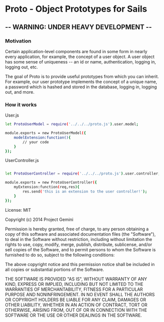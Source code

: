 # Proto - Object Prototypes for Sails

## -- WARNING: UNDER HEAVY DEVELOPMENT --

### Motivation

Certain application-level components are found in some form in nearly every application, for example, the concept of a user object. A user object has some sense of uniqueness -- an id or name, authentication, logging in, logging out, etc.

The goal of Proto is to provide useful prototypes from which you can inherit. For example, our user prototype implements the concept of a unique name, a password which is hashed and stored in the database, logging in, logging out, and more.

### How it works

User.js

```sh
let ProtoUserModel = require('../../../proto.js').user.model;

module.exports = new ProtoUserModel({
	modelExtension:function(){
	    // your code
	}
});
```


UserController.js

```sh

let ProtoUserController = require('../../../proto.js').user.controller;

module.exports = new ProtoUserController({
	myExtension:function(req,res){
		res.send('this is an extension to the user controller!');
	}
});

```

License: MIT

Copyright (c) 2014 Project Gemini

Permission is hereby granted, free of charge, to any person obtaining a copy
of this software and associated documentation files (the "Software"), to deal
in the Software without restriction, including without limitation the rights
to use, copy, modify, merge, publish, distribute, sublicense, and/or sell
copies of the Software, and to permit persons to whom the Software is
furnished to do so, subject to the following conditions:

The above copyright notice and this permission notice shall be included in
all copies or substantial portions of the Software.

THE SOFTWARE IS PROVIDED "AS IS", WITHOUT WARRANTY OF ANY KIND, EXPRESS OR
IMPLIED, INCLUDING BUT NOT LIMITED TO THE WARRANTIES OF MERCHANTABILITY,
FITNESS FOR A PARTICULAR PURPOSE AND NONINFRINGEMENT. IN NO EVENT SHALL THE
AUTHORS OR COPYRIGHT HOLDERS BE LIABLE FOR ANY CLAIM, DAMAGES OR OTHER
LIABILITY, WHETHER IN AN ACTION OF CONTRACT, TORT OR OTHERWISE, ARISING FROM,
OUT OF OR IN CONNECTION WITH THE SOFTWARE OR THE USE OR OTHER DEALINGS IN
THE SOFTWARE.

